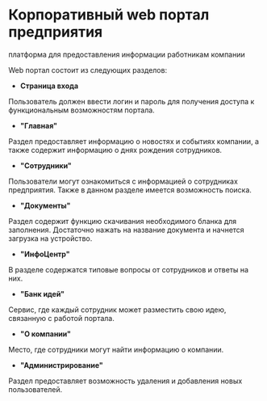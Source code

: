# Корпоративный web портал предприятия

 платформа для предоставления информации работникам компании

Web портал состоит из следующих разделов:

- **Страница входа**

Пользователь должен ввести логин и пароль для получения доступа к функциональным возможностям портала.

- **"Главная"**

Раздел предоставляет информацию о новостях и событиях компании, а также содержит информацию о днях рождения сотрудников.

- **"Сотрудники"**

Пользователи могут ознакомиться с информацией о сотрудниках предприятия. Также в данном разделе имеется возможность поиска.

- **"Документы"**

Раздел содержит функцию скачивания необходимого бланка для заполнения. Достаточно нажать на название документа и начнется загрузка на устройство.

- **"ИнфоЦентр"**

В разделе содержатся типовые вопросы от сотрудников и ответы на них.

- **"Банк идей"**

Сервис, где каждый сотрудник может разместить свою идею, связанную с работой портала.

- **"О компании"**

Место, где сотрудники могут найти информацию о компании.

- **"Администрирование"**

Раздел предоставляет возможность удаления и добавления новых пользователей.
